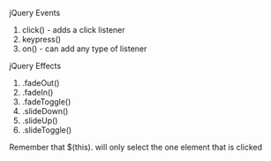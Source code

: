 jQuery Events
  1. click() - adds a click listener
  2. keypress()
  3. on() - can add any type of listener

jQuery Effects
  1. .fadeOut()
  2. .fadeIn()
  3. .fadeToggle()
  4. .slideDown()
  5. .slideUp()
  6. .slideToggle()

  Remember that $(this). will only select the one element that is clicked

